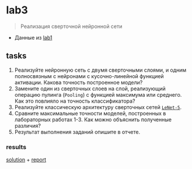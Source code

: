 # lab3
> Реализация сверточной нейронной сети

- Данные из [lab1](/ml/sem4/lab1)

## tasks

1. Реализуйте нейронную сеть с двумя сверточными слоями, и одним полносвязным с нейронами с кусочно-линейной функцией активации. Какова точность построенное модели?
2. Замените один из сверточных слоев на слой, реализующий операцию пулинга (`Pooling`) с функцией максимума или среднего. Как это повлияло на точность классификатора?
3. Реализуйте классическую архитектуру сверточных сетей [`LeNet-5`](http://yann.lecun.com/exdb/lenet/).
4. Сравните максимальные точности моделей, построенных в лабораторных работах 1-3. Как можно объяснить полученные различия?
5. Результат выполнения заданий опишите в отчете.

### results

[solution](/ml/sem4/lab3/lab3.ipynb) + [report](/ml/sem4/lab3/lab3.md)
